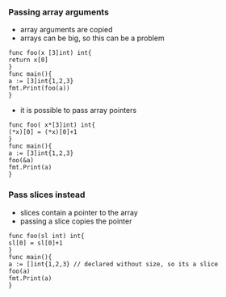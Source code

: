 ### Passing array arguments
- array arguments are copied
- arrays can be big, so this can be a problem

```
func foo(x [3]int) int{
return x[0]
}
func main(){
a := [3]int{1,2,3}
fmt.Print(foo(a))
}
```
- it is possible to pass array pointers

```
func foo( x*[3]int) int{
(*x)[0] = (*x)[0]+1
}
func main(){
a := [3]int{1,2,3}
foo(&a)
fmt.Print(a)
}
```
### Pass slices instead
- slices contain a pointer to the array
- passing a slice copies the pointer

```
func foo(sl int) int{
sl[0] = sl[0]+1
}
func main(){
a := []int{1,2,3} // declared without size, so its a slice
foo(a)
fmt.Print(a)
}
```
